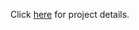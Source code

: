 Click [here](https://nbviewer.jupyter.org/github/ginochen/Dual-branched_DNN_SVM/blob/master/Dual-branched_DNN_SVM.ipynb) for project details.
